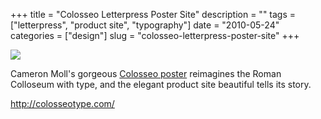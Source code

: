 +++
title = "Colosseo Letterpress Poster Site"
description = ""
tags = ["letterpress", "product site", "typography"]
date = "2010-05-24"
categories = ["design"]
slug = "colosseo-letterpress-poster-site"
+++


 

  <div id="screens-thumbs" class="clearfix">
    <div class="txt-center" id="design-submission"><a href="http://colosseotype.com/"><img id='bluga-thumbnail-2386' class='bluga-thumbnail large' src='//konigi.com/media/bluga/
wt4bfabe63571dd_large.jpg'/></a></div>  
  </div>   
<p>Cameron Moll's gorgeous <a href="http://colosseotype.com/">Colosseo poster</a> reimagines the Roman Colloseum with type, and the elegant product site beautiful tells its story.</p>

<p><a href="http://colosseotype.com/">http://colosseotype.com/</a></p>





